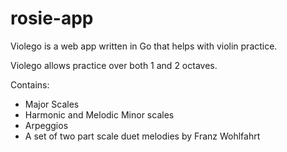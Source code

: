 # rosie-app

Violego is a web app written in Go that helps with violin practice.

Violego allows practice over both 1 and 2 octaves.

Contains:
* Major Scales
* Harmonic and Melodic Minor scales
* Arpeggios
* A set of two part scale duet melodies by Franz Wohlfahrt
